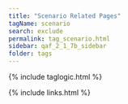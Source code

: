 ```yaml
---
title: "Scenario Related Pages"
tagName: scenario
search: exclude
permalink: tag_scenario.html
sidebar: qaf_2_1_7b_sidebar
folder: tags
---
```

{% include taglogic.html %}

{% include links.html %}
